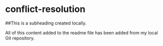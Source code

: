 # conflict-resolution

##This is a subheading created locally.

All of this content added to the readme file has been added from my local Git repository.